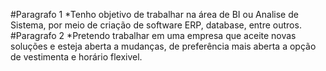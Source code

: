 #Paragrafo 1
*Tenho objetivo de trabalhar na área de BI ou Analise de Sistema, por meio de criação de software ERP, database, entre outros.
#Paragrafo 2
*Pretendo trabalhar em uma empresa que aceite novas soluções e esteja aberta a mudanças, de preferência mais aberta a opção de vestimenta e horário flexivel.
